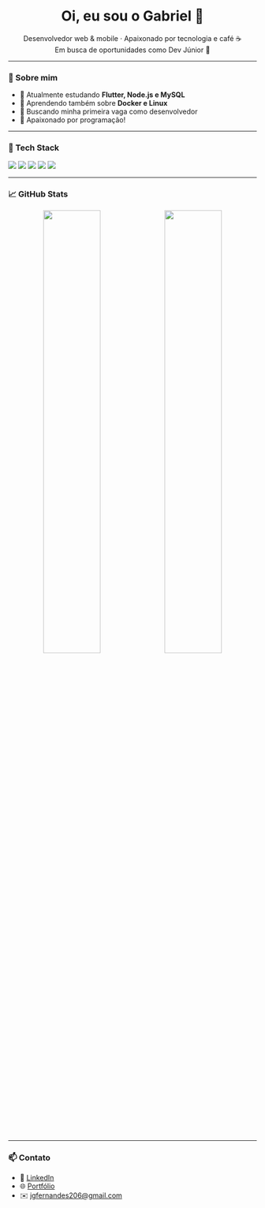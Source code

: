 <h1 align="center">Oi, eu sou o Gabriel 👋</h1>

<p align="center">
  Desenvolvedor web & mobile · Apaixonado por tecnologia e café ☕<br>
  Em busca de oportunidades como Dev Júnior 🚀
</p>

---

### 📘 Sobre mim

- 🔭 Atualmente estudando **Flutter, Node.js e MySQL**
- 🌱 Aprendendo também sobre **Docker e Linux**
- 🎯 Buscando minha primeira vaga como desenvolvedor
- 💬 Apaixonado por programação!

---

### 🧰 Tech Stack

<img src="https://img.shields.io/badge/Flutter-02569B?style=for-the-badge&logo=flutter&logoColor=white"/>
<img src="https://img.shields.io/badge/Dart-0175C2?style=for-the-badge&logo=dart&logoColor=white"/>
<img src="https://img.shields.io/badge/Node.js-339933?style=for-the-badge&logo=nodedotjs&logoColor=white"/>
<img src="https://img.shields.io/badge/MySQL-4479A1?style=for-the-badge&logo=mysql&logoColor=white"/>
<img src="https://img.shields.io/badge/Git-F05032?style=for-the-badge&logo=git&logoColor=white"/>

---

### 📈 GitHub Stats

<p align="center">
  <img width="48%" src="https://github-readme-stats.vercel.app/api?username=gabriel457&show_icons=true&theme=radical"/>
  <img width="48%" src="https://github-readme-streak-stats.herokuapp.com?user=gabriel457&theme=radical"/>
</p>

---

### 📫 Contato

- 💼 [LinkedIn](https://www.linkedin.com/in/jo%C3%A3o-gabriel-do-nascimento-fernandes-b51685243/)  
- 🌐 [Portfólio](https://seuportfolio.dev)  
- ✉️ jgfernandes206@gmail.com
